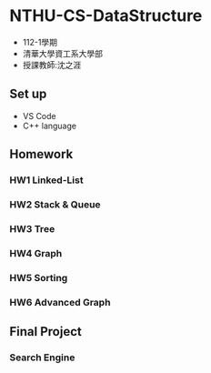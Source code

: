 # NTHU-CS-DataStructure
* 112-1學期
* 清華大學資工系大學部
* 授課教師:沈之涯
## Set up 
* VS Code
* C++ language 
## Homework
### HW1 Linked-List
### HW2 Stack & Queue
### HW3 Tree
### HW4 Graph
### HW5 Sorting
### HW6 Advanced Graph 
## Final Project
### Search Engine
